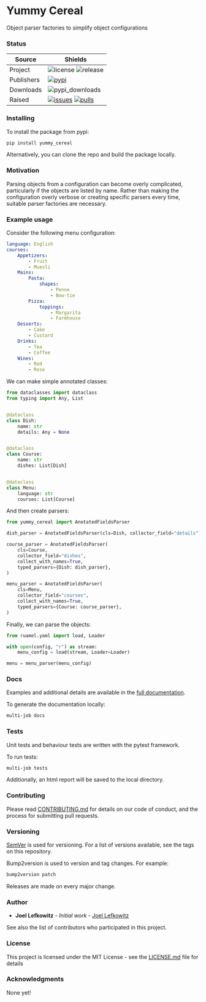 # Yummy Cereal

Object parser factories to simplify object configurations

### Status

| Source     | Shields                                                        |
| ---------- | -------------------------------------------------------------- |
| Project    | ![license][license] ![release][release]                        |
| Publishers | [![pypi][pypi]][pypi_link]                                     |
| Downloads  | ![pypi_downloads][pypi_downloads]                              |
| Raised     | [![issues][issues]][issues_link] [![pulls][pulls]][pulls_link] |

### Installing

To install the package from pypi:

```bash
pip install yummy_cereal
```

Alternatively, you can clone the repo and build the package locally.

### Motivation

Parsing objects from a configuration can become overly complicated,  particularly if the objects are listed by name. Rather than making the configuration overly verbose or creating specific parsers every time, suitable parser factories are necessary.

### Example usage
Consider the following menu configuration:

```yaml
language: English
courses:
    Appetizers:
        - Fruit
        - Muesli
    Mains:
        Pasta:
            shapes:
                - Penne
                - Bow-tie
        Pizza:
            toppings:
                - Margarita
                - Farmhouse
    Desserts:
        - Cake
        - Custard
    Drinks:
        - Tea
        - Coffee
    Wines:
        - Red
        - Rose
```

We can make simple annotated classes:

```python
from dataclasses import dataclass
from typing import Any, List


@dataclass
class Dish:
    name: str
    details: Any = None


@dataclass
class Course:
    name: str
    dishes: List[Dish]


@dataclass
class Menu:
    language: str
    courses: List[Course]
```

And then create parsers:

```python
from yummy_cereal import AnotatedFieldsParser

dish_parser = AnotatedFieldsParser(cls=Dish, collector_field="details")

course_parser = AnotatedFieldsParser(
    cls=Course,
    collector_field="dishes",
    collect_with_names=True,
    typed_parsers={Dish: dish_parser},
)

menu_parser = AnotatedFieldsParser(
    cls=Menu,
    collector_field="courses",
    collect_with_names=True,
    typed_parsers={Course: course_parser},
)
```

Finally, we can parse the objects:

```python
from ruamel.yaml import load, Loader

with open(config, "r") as stream:
    menu_config = load(stream, Loader=Loader)

menu = menu_parser(menu_config)
```

### Docs

Examples and additional details are available in the [full documentation](https://yummy-cereal.readthedocs.io/en/latest/).

To generate the documentation locally:

```bash
multi-job docs
```

### Tests

Unit tests and behaviour tests are written with the pytest framework.

To run tests:

```bash
multi-job tests
```

Additionally, an html report will be saved to the local directory.


### Contributing

Please read [CONTRIBUTING.md](CONTRIBUTING.md) for details on our code of conduct, and the process for submitting pull requests.

### Versioning

[SemVer](http://semver.org/) is used for versioning. For a list of versions available, see the tags on this repository.

Bump2version is used to version and tag changes.
For example:

```bash
bump2version patch
```

Releases are made on every major change.

### Author

- **Joel Lefkowitz** - _Initial work_ - [Joel Lefkowitz](https://github.com/JoelLefkowitz)

See also the list of contributors who participated in this project.

### License

This project is licensed under the MIT License - see the [LICENSE.md](LICENSE.md) file for details

### Acknowledgments

None yet!

<!--- Table links --->

[license]: https://img.shields.io/github/license/joellefkowitz/yummy-cereal
[release]: https://img.shields.io/github/v/tag/joellefkowitz/yummy-cereal
[pypi_downloads]: https://img.shields.io/pypi/dw/yummy-cereal

[pypi]: https://img.shields.io/pypi/v/yummy-cereal "PyPi"
[pypi_link]: https://pypi.org/project/yummy-cereal

[issues]: https://img.shields.io/github/issues/joellefkowitz/yummy-cereal "Issues"
[issues_link]: https://github.com/JoelLefkowitz/yummy-cereal/issues

[pulls]: https://img.shields.io/github/issues-pr/joellefkowitz/yummy-cereal "Pull requests"
[pulls_link]: https://github.com/JoelLefkowitz/yummy-cereal/pulls
